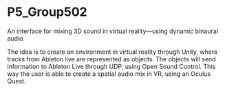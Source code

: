 # P5_Group502

An interface for mixing 3D sound in virtual reality—using dynamic binaural audio.

The idea is to create an environment in virtual reality through Unity, where tracks from Ableton live are represented as objects. The objects will send information to Ableton Live through UDP, using Open Sound Control. This way the user is able to create a spatial audio mix in VR, using an Oculus Quest.
